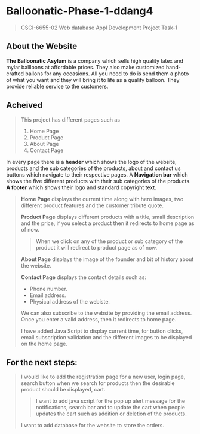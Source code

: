 # Balloonatic-Phase-1-ddang4

> CSCI-6655-02 Web database Appl Development Project Task-1

## About the Website
**The Balloonatic Asylum** is a company which sells high quality latex and mylar ballloons at affordable prices. They also make customized hand-crafted ballons for any occasions. All you need to do is send them a photo of what you want and they will bring it to life as a quality balloon. They provide reliable service to the customers. 

## Acheived 
> This project has different pages such as
> 1. Home Page
> 2. Product Page
> 3. About Page
> 4. Contact Page 

In every page there is a **header** which shows the logo of the website, products and the sub categories of the products, about and contact us buttons which navigate to their respective pages. A **Navigation bar** which shows  the five different products with their sub categories of the products. **A footer** which shows their logo and standard copyright text.

> **Home Page** displays the current time along with hero images, two different product features and the customer tribute quote.
>
> **Product Page** displays different products with a title, small description and the price, if you select a product then it redirects to home page as of now. 
>
>> When we click on any of the product or sub category of the product it will redirect to product page as of now.
>
> **About Page** displays the image of the founder and bit of history about the website.
>
> **Contact Page** displays the contact details such as:
>
> - Phone number.
> - Email address.
> - Physical address of the webiste. 
>
> We can also subscribe to the website by providing the email address. Once you enter a valid address, then it redirects to home page.
>
> I have added Java Script to display current time, for button clicks, email subscription validation and the different images to be displayed on the home page.

## For the next steps:
> I would like to add the registration page for a new user, login page, search button when we search for products then the desirable product should be displayed, cart. 
>
>> I want to add java script for the pop up alert message for the notifications, search bar and to update the cart when people updates the cart such as addition or deletion of the products.
>
> I want to add database for the website to store the orders.




